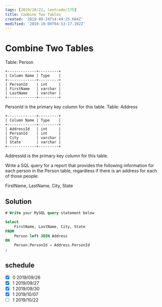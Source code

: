 ```yaml
---
tags: [2019/10/22, leetcode/175]
title: Combine Two Tables
created: '2019-09-24T14:49:25.684Z'
modified: '2019-10-08T04:53:17.392Z'
---
```


# Combine Two Tables

Table: Person

```
+-------------+---------+
| Column Name | Type    |
+-------------+---------+
| PersonId    | int     |
| FirstName   | varchar |
| LastName    | varchar |
+-------------+---------+
```

PersonId is the primary key column for this table.
Table: Address

```
+-------------+---------+
| Column Name | Type    |
+-------------+---------+
| AddressId   | int     |
| PersonId    | int     |
| City        | varchar |
| State       | varchar |
+-------------+---------+
```

AddressId is the primary key column for this table.
 

Write a SQL query for a report that provides the following information for each person in the Person table, regardless if there is an address for each of those people:

FirstName, LastName, City, State


## Solution

```sql
# Write your MySQL query statement below

Select 
    FirstName, LastName, City, State
FROM
    Person left JOIN Address
ON
    Person.PersonId = Address.PersonId
;
```

## schedule

* [x] 0 2019/09/26
* [x] 1 2019/09/27
* [x] 1 2019/09/30
* [x] 1 2019/10/07
* [ ] 1 2019/10/22
